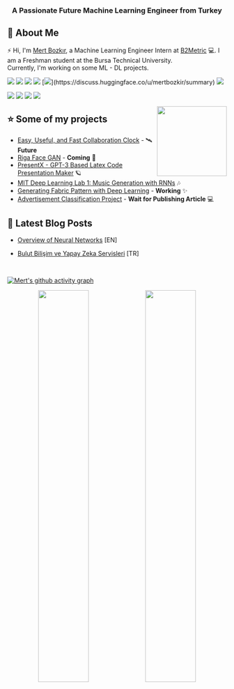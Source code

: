 <!--- <img src="./Mert_Bozkir.svg"></img>  --->

<h3 align="center">A Passionate Future Machine Learning Engineer from Turkey</h3>

## 📖  About Me
⚡ Hi, I'm [Mert Bozkır](https://www.linkedin.com/in/mertbozkir/), a Machine Learning Engineer Intern at [B2Metric](https://b2metric.com/) 💻. I am a Freshman student at the Bursa Technical University.</br>
Currently, I'm working on some ML - DL projects.

[![](https://img.shields.io/badge/LinkedIn-%230077B5.svg?&style=flat&logo=linkedin&logoColor=white)]()
[![](https://img.shields.io/badge/Medium-%2312100E.svg?&style=flat&logo=medium&logoColor=white)]()
[![](https://img.shields.io/badge/Kaggle-%2312100E.svg?&style=flat?labelColor=blue?color=blue&logo=kaggle&logoColor=blue)]()
[![](https://img.shields.io/badge/HackerRank-2EC866?style=flat&logo=HackerRank&logoColor=white)](https://www.hackerrank.com/mert_bozkirr)
[![](https://img.shields.io/badge/HuggingFace-ff0?style=plastic?)](https://discuss.huggingface.co/u/mertbozkir/summary)
[![](https://img.shields.io/badge/Email-mert.bozkirr%40gmail.com-blue)](mailto:mert.bozkirr@gmail.com) 


[![](https://img.shields.io/badge/medium-%2312100E.svg?&style=for-the-badge&logo=medium&logoColor=white)](https://medium.com/@mert.bozkirr)
[![](https://img.shields.io/badge/Kaggle-%2312100E.svg?&style=for-the-badge&logo=kaggle&logoColor=white)](https://www.kaggle.com/mertbozkr)
[![](https://img.shields.io/badge/linkedin-%230077B5.svg?&style=for-the-badge&logo=linkedin&logoColor=white)](https://www.linkedin.com/in/mertbozkir/)
[![](https://img.shields.io/badge/twitter-%231DA1F2.svg?&style=for-the-badge&logo=twitter&logoColor=white)](https://twitter.com/kubrakurtk)

 <img align="right" src="https://media.giphy.com/media/LoBSGLlkRVWnd6SdxN/giphy.gif" width="160">
 
## ⭐ Some of my projects

- [Easy, Useful, and Fast Collaboration Clock](https://github.com/mertbozkir/CollaboClock) - 🛰  **Future**
- [Riga Face GAN]() - **Coming** 👦
- [PresentX - GPT-3 Based Latex Code Presentation Maker](https://github.com/mertbozkir/PresentX)  🪐
- [MIT Deep Learning Lab 1: Music Generation with RNNs](https://github.com/mertbozkir/Music_Generation_RNNs)  🎶
- [Generating Fabric Pattern with Deep Learning](https://www.tubitak.gov.tr/tr/burslar/lisans/burs-programlari/icerik-2209-b-sanayiye-yonelik-lisans-arastirma-projeleri-destegi-programi) - **Working** ✨
- [Advertisement Classification Project]() - **Wait for Publishing Article** 💻


 
 
## 📃 Latest Blog Posts

+ [Overview of Neural Networks](https://medium.com/databulls/overview-of-neural-networks-84382d068d78)   [EN]

+ [Bulut Bilişim ve Yapay Zeka Servisleri](https://medium.com/databulls/bulut-bili%C5%9Fim-ve-yapay-zeka-servisleri-458d04ef9c75)  [TR]
 

<br/>  

 [![Mert's github activity graph](https://activity-graph.herokuapp.com/graph?username=mertbozkir&theme=xcode)](https://git.io/mertbozkir)
<p align="center">
	
  <img width="48%" src="https://github-readme-stats.vercel.app/api?username=mertbozkir&show_icons=true&theme=tokyonight" />
  <img width="48%" src="https://github-readme-streak-stats.herokuapp.com/?user=mertbozkir&theme=tokyonight" />
</p>
